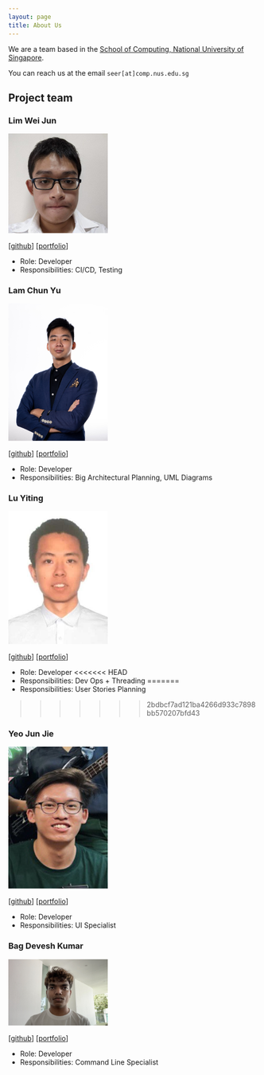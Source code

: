```yaml
---
layout: page
title: About Us
---
```


We are a team based in the [School of Computing, National University of Singapore](http://www.comp.nus.edu.sg).

You can reach us at the email `seer[at]comp.nus.edu.sg`

## Project team

### Lim Wei Jun

<img src="images/limweijun.png" width="200px">

[[github](http://github.com/limweijun)]
[[portfolio](team/limweijun.md)]

- Role: Developer
- Responsibilities: CI/CD, Testing

### Lam Chun Yu

<img src="images/gunbux.png" width="200px">

[[github](http://github.com/gunbux)] [[portfolio](team/gunbux.md)]

- Role: Developer
- Responsibilities: Big Architectural Planning, UML Diagrams

### Lu Yiting

<img src="images/luyiting0913.png" width="200px">

[[github](https://github.com/LuYiting0913)]
[[portfolio](team/luyiting0913.md)]

- Role: Developer
<<<<<<< HEAD
- Responsibilities: Dev Ops + Threading
=======
- Responsibilities: User Stories Planning
>>>>>>> 2bdbcf7ad121ba4266d933c7898bb570207bfd43

### Yeo Jun Jie

<img src="images/yeojunjie.png" width="200px">

[[github](http://github.com/yeojunjie)]
[[portfolio](team/yeojunjie.md)]

- Role: Developer
- Responsibilities: UI Specialist

### Bag Devesh Kumar

<img src="images/tensaida.png" width="200px">

[[github](https://github.com/tensaida)]
[[portfolio](team/tensaida.md)]

- Role: Developer
- Responsibilities: Command Line Specialist
